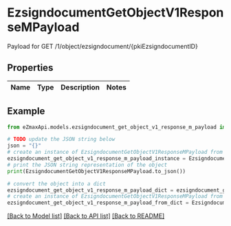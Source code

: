 # EzsigndocumentGetObjectV1ResponseMPayload

Payload for GET /1/object/ezsigndocument/{pkiEzsigndocumentID}

## Properties

Name | Type | Description | Notes
------------ | ------------- | ------------- | -------------

## Example

```python
from eZmaxApi.models.ezsigndocument_get_object_v1_response_m_payload import EzsigndocumentGetObjectV1ResponseMPayload

# TODO update the JSON string below
json = "{}"
# create an instance of EzsigndocumentGetObjectV1ResponseMPayload from a JSON string
ezsigndocument_get_object_v1_response_m_payload_instance = EzsigndocumentGetObjectV1ResponseMPayload.from_json(json)
# print the JSON string representation of the object
print(EzsigndocumentGetObjectV1ResponseMPayload.to_json())

# convert the object into a dict
ezsigndocument_get_object_v1_response_m_payload_dict = ezsigndocument_get_object_v1_response_m_payload_instance.to_dict()
# create an instance of EzsigndocumentGetObjectV1ResponseMPayload from a dict
ezsigndocument_get_object_v1_response_m_payload_from_dict = EzsigndocumentGetObjectV1ResponseMPayload.from_dict(ezsigndocument_get_object_v1_response_m_payload_dict)
```
[[Back to Model list]](../README.md#documentation-for-models) [[Back to API list]](../README.md#documentation-for-api-endpoints) [[Back to README]](../README.md)


